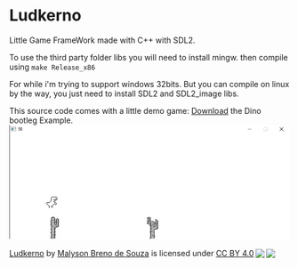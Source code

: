 # Ludkerno
Little Game FrameWork made with C++ with SDL2.

To use the third party folder libs you will need to install mingw.
then compile using ```make Release_x86```

For while i'm trying to support windows 32bits.
But you can compile on linux by the way, you just need to install SDL2 and SDL2_image libs.

This source code comes with a little demo game:
[Download](https://github.com/malysonb/Ludkerno/releases/tag/0.2.1-Alpha) the Dino bootleg Example.
![Dino!](/GameCode/Splash/dino.png)

<p xmlns:dct="http://purl.org/dc/terms/" xmlns:cc="http://creativecommons.org/ns#" class="license-text"><a rel="cc:attributionURL" property="dct:title" href="https://github.com/malysonb/Ludkerno">Ludkerno</a> by <a rel="cc:attributionURL dct:creator" property="cc:attributionName" href="https://github.com/malysonb">Malyson Breno de Souza</a> is licensed under <a rel="license" href="https://creativecommons.org/licenses/by/4.0">CC BY 4.0<img style="height:22px!important;margin-left:3px;vertical-align:text-bottom;" src="https://mirrors.creativecommons.org/presskit/icons/cc.svg?ref=chooser-v1" /><img style="height:22px!important;margin-left:3px;vertical-align:text-bottom;" src="https://mirrors.creativecommons.org/presskit/icons/by.svg?ref=chooser-v1" /></a></p>
